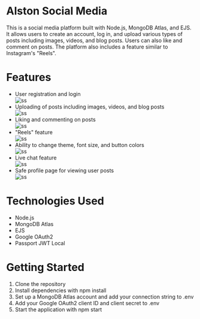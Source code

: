 <!DOCTYPE html>
<html>
<head>
  <meta charset="UTF-8">
  <link rel="stylesheet" href="/css/signup.css">
  <link rel="stylesheet" href="https://cdnjs.cloudflare.com/ajax/libs/font-awesome/6.4.0/css/all.min.css">
</head>
<body>
  <h1>Alston Social Media</h1>
  <p>This is a social media platform built with Node.js, MongoDB Atlas, and EJS. It allows users to create an account, log in, and upload various types of posts including images, videos, and blog posts. Users can also like and comment on posts. The platform also includes a feature similar to Instagram's "Reels".</p>

  <h1>Features</h1>
  <ul>
    <li>User registration and login</li>
    <img src="https://images.unsplash.com/photo-1678178092123-7763d2975fbc?ixlib=rb-4.0.3&ixid=MnwxMjA3fDB8MHxwaG90by1wYWdlfHx8fGVufDB8fHx8&auto=format&fit=crop&w=1170&q=80" alt="ss">
    <li>Uploading of posts including images, videos, and blog posts</li>
    <img src="#" alt="ss">
    <li>Liking and commenting on posts</li>
    <img src="#" alt="ss">
    <li>"Reels" feature</li>
    <img src="#" alt="ss">
    <li>Ability to change theme, font size, and button colors</li>
    <img src="#" alt="ss">
    <li>Live chat feature</li>
    <img src="#" alt="ss">
    <li>Safe profile page for viewing user posts</li>
    <img src="#" alt="ss">
  </ul>

  <h1>Technologies Used</h1>
  <ul>
    <span><li>Node.js</li>
    <i class="fa-brands fa-node"></i>
    </span>
    <li>MongoDB Atlas</li>
    <li>EJS</li>
    <li>Google OAuth2</li>
    <li>Passport JWT Local</li>
  </ul>

  <h1>Getting Started</h1>
  <ol>
    <li>Clone the repository</li>
    <li>Install dependencies with npm install</li>
    <li>Set up a MongoDB Atlas account and add your connection string to .env</li>
    <li>Add your Google OAuth2 client ID and client secret to .env</li>
    <li>Start the application with npm start</li>
  </ol>
</body>
</html>
